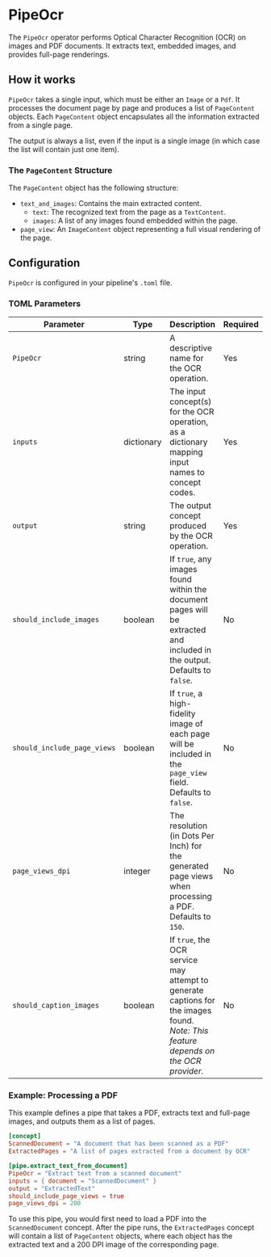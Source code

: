 # PipeOcr

The `PipeOcr` operator performs Optical Character Recognition (OCR) on images and PDF documents. It extracts text, embedded images, and provides full-page renderings.

## How it works

`PipeOcr` takes a single input, which must be either an `Image` or a `Pdf`. It processes the document page by page and produces a list of `PageContent` objects. Each `PageContent` object encapsulates all the information extracted from a single page.

The output is always a list, even if the input is a single image (in which case the list will contain just one item).

### The `PageContent` Structure

The `PageContent` object has the following structure:

-   `text_and_images`: Contains the main extracted content.
    -   `text`: The recognized text from the page as a `TextContent`.
    -   `images`: A list of any images found embedded within the page.
-   `page_view`: An `ImageContent` object representing a full visual rendering of the page.

## Configuration

`PipeOcr` is configured in your pipeline's `.toml` file.

### TOML Parameters

| Parameter                   | Type    | Description                                                                                                                              | Required |
| --------------------------- | ------- | ---------------------------------------------------------------------------------------------------------------------------------------- | -------- |
| `PipeOcr`                   | string  | A descriptive name for the OCR operation.                                                                           | Yes      |
| `inputs`                    | dictionary  | The input concept(s) for the OCR operation, as a dictionary mapping input names to concept codes.                                                     | Yes       |
| `output`                    | string  | The output concept produced by the OCR operation.                                                | Yes      |
| `should_include_images`     | boolean | If `true`, any images found within the document pages will be extracted and included in the output. Defaults to `false`.                 | No       |
| `should_include_page_views` | boolean | If `true`, a high-fidelity image of each page will be included in the `page_view` field. Defaults to `false`.                              | No       |
| `page_views_dpi`            | integer | The resolution (in Dots Per Inch) for the generated page views when processing a PDF. Defaults to `150`.                                 | No       |
| `should_caption_images`     | boolean | If `true`, the OCR service may attempt to generate captions for the images found. *Note: This feature depends on the OCR provider.*        | No       |

### Example: Processing a PDF

This example defines a pipe that takes a PDF, extracts text and full-page images, and outputs them as a list of pages.

```toml
[concept]
ScannedDocument = "A document that has been scanned as a PDF"
ExtractedPages = "A list of pages extracted from a document by OCR"

[pipe.extract_text_from_document]
PipeOcr = "Extract text from a scanned document"
inputs = { document = "ScannedDocument" }
output = "ExtractedText"
should_include_page_views = true
page_views_dpi = 200
```

To use this pipe, you would first need to load a PDF into the `ScannedDocument` concept. After the pipe runs, the `ExtractedPages` concept will contain a list of `PageContent` objects, where each object has the extracted text and a 200 DPI image of the corresponding page.
